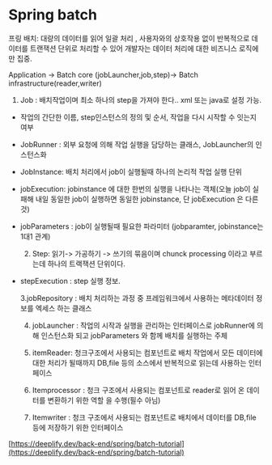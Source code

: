 # Spring batch

프링 배치: 대량의 데이터를 읽어 일괄 처리 , 사용자와의 상호작용 없이 반복적으로 데이터를 트랜잭션 단위로 처리할 수 있어 개발자는 데이터 처리에 대한 비즈니스 로직에만 집중.

Application -&gt; Batch core \(jobLauncher,job,step\)-&gt; Batch infrastructure\(reader,writer\)

1. Job : 배치작업이며 최소 하나의 step을 가져야 한다.. xml 또는 java로 설정 가능.

* 작업의 간단한 이름, step인스턴스의 정의 및 순서, 작업을 다시 시작할 수 잇는지 여부
* JobRunner : 외부 요청에 의해 작업 실행을 담당하는 클래스, JobLauncher의 인스턴스화
* JobInstance: 배치 처리에서 job이 실행될때 하나의 논리적 작업 실행 단위
* jobExecution: jobinstance 에 대한 한번의 실행을 나타나는 객체\(오늘 job이 실패해 내일 동일한 job이 실행하면 동일한 jobinstance, 단 jobExecution 은 다른 것\)
* jobParameters : job이 실행될때 필요한 파라미터 \(jobparamter, jobinstance는 1대1 관계\)

     2. Step: 읽기-&gt; 가공하기 -&gt; 쓰기의 묶음이며 chunck processing 이라고 부르는데 하나의 트랙잭션 단위이다.

* stepExecution : step 실행 정보.

    3.jobRepository :  배치 처리하는 과정 중 프레임워크에서 사용하는 메타데이터 정보를 엑세스 하는 클래스

    4. jobLauncher : 작업의 시작과 실행을 관리하는 인터페이스로 jobRunner에 의해 인스턴스화 되고 jobParameters 와 함께 배치를 실행하는 주체

   5. itemReader: 청크구조에서 사용되는 컴포넌트로 배치 작업에서 모든 데이터에 대한 처리가 될때까지 DB,file 등의 소스에서 반복적으로 읽는데 사용하는 인터페이스

   6. Itemprocessor  : 청크 구조에서 사용되는 컴포넌트로 reader로 읽어 온 데이터를 변환하기 위한 역할 을 수행\(필수 아님\)

   7. Itemwriter : 청크 구조에서 사용되는 컴포넌트로 배치에서 데이터를 DB,file 등에 저장하기 위한 인터페이스



[https://deeplify.dev/back-end/spring/batch-tutorial](https://deeplify.dev/back-end/spring/batch-tutorial)


